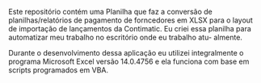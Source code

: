   Este repositório contém uma Planilha que faz a conversão de planilhas/relatórios de pagamento de forncedores em XLSX para o layout
de importação de lançamentos da Contimatic. Eu criei essa planilha para automatizar meu trabalho no escritório onde eu trabalho atu-
almente.

  Durante o desenvolvimento dessa aplicação eu utilizei integralmente o programa Microsoft Excel versão 14.0.4756 e ela funciona com 
  base em scripts programados em VBA. 
